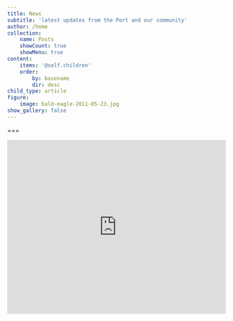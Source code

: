 ```yaml
---
title: News
subtitle: 'latest updates from the Port and our community'
author: /home
collection:
    name: Posts
    showCount: true
    showMenu: true
content:
    items: '@self.children'
    order:
        by: basename
        dir: desc
child_type: article
figure:
    image: bald-eagle-2011-05-23.jpg
show_gallery: false
---
```


===


<iframe width="100%" height="400" src="https://embed.windy.com/embed2.html?lat=44.253&lon=-124.060&zoom=10&level=surface&overlay=wind&menu=&message=&marker=&calendar=&pressure=&type=map&location=coordinates&detail=&detailLat=44.430&detailLon=-124.070&metricWind=default&metricTemp=default&radarRange=-1" frameborder="0"></iframe> 
